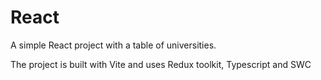# React

A simple React project with a table of universities.

The project is built with Vite and uses Redux toolkit, Typescript and SWC 

